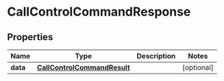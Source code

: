 # CallControlCommandResponse

## Properties
Name | Type | Description | Notes
------------ | ------------- | ------------- | -------------
**data** | [**CallControlCommandResult**](CallControlCommandResult.md) |  |  [optional]

